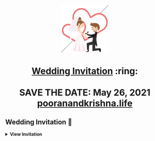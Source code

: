 
<p align="center"><a href="https://pooranandkrishna.life/"><img src="./assets/wedding.gif" width="150px" height="150px"/></a></p>
<h1 align="center"><a href="https://pooranandkrishna.life/">Wedding Invitation</a> :ring: <br> <br> SAVE THE DATE: May 26, 2021 <br> <a href="https://pooranandkrishna.life/">pooranandkrishna.life</a></h1>

## Wedding Invitation :ring:

<details>
  <summary><strong>View Invitation</strong></summary>
  <a href="https://pooranandkrishna.life/"><img src="./assets/img/sonali.jpeg" /></a>
</details>

